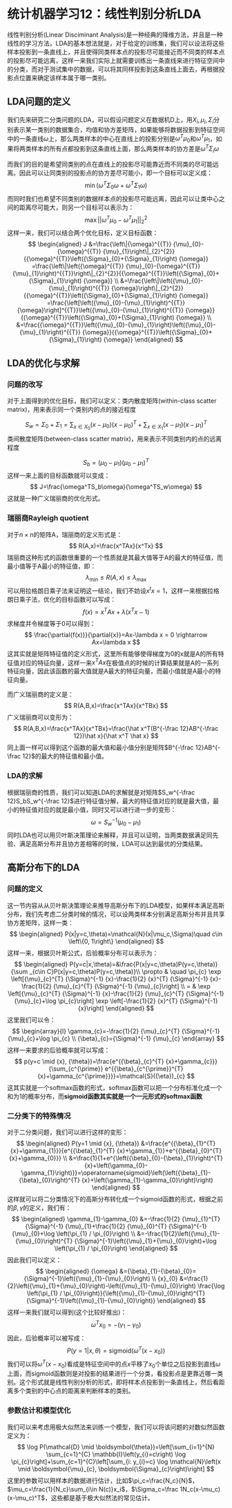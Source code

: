 # 统计机器学习12：线性判别分析LDA



线性判别分析(Linear Disciminant Analysis)是一种经典的降维方法，并且是一种线性的学习方法，LDA的基本想法就是，对于给定的训练集，我们可以设法将这些样本投影到一条直线上，并且使得同类样本点的投影尽可能接近而不同类的样本点的投影尽可能远离，这样一来我们实际上就需要训练出一条直线来进行特征空间中的分类，而对于测试集中的数据，可以将其同样投影到这条直线上面去，再根据投影点位置来确定该样本属于哪一类别。

LDA问题的定义
-------------

我们先来研究二分类问题的LDA，可以假设问题定义在数据机D上，用$X_i,\mu_i,\Sigma_i$分别表示某一类别的数据集合，均值和协方差矩阵，如果能够将数据投影到特征空间中的一条直线$\omega$上，那么两类样本的中心在直线上的投影分别是$\omega ^T \mu_0$和$\omega ^T \mu_1$，如果将两类样本的所有点都投影到这条直线上面，那么两类样本的协方差是$\omega ^T\Sigma_i\omega$

而我们的目的是希望同类别的点在直线上的投影尽可能靠近而不同类的尽可能远离。因此可以让同类别的投影点的协方差尽可能小，即一个目标可以定义成：
$$
\min \left(\omega ^T\Sigma_0\omega+\omega ^T\Sigma_1\omega\right)
$$
而同时我们也希望不同类别的数据样本点的投影尽可能远离，因此可以让类中心之间的距离尽可能大，则另一个目标可以表示为：
$$
\max ||\omega ^T \mu_0-\omega ^T \mu_1||^2_2
$$
这样一来，我们可以结合两个优化目标，定义目标函数：\
$$
\begin{aligned}
        J &=\frac{\left\|{\omega}^{{T}} {\mu}_{0}-{\omega}^{{T}} {\mu}_{1}\right\|_{2}^{2}}{{\omega}^{{T}}\left({\Sigma}_{0}+{\Sigma}_{1}\right) {\omega}} 
        =\frac{\left\|\left({\omega}^{{T}} {\mu}_{0}-{\omega}^{{T}} {\mu}_{1}\right)^{{T}}\right\|_{2}^{2}}{{\omega}^{{T}}\left({\Sigma}_{0}+{\Sigma}_{1}\right) {\omega}} \\
        &=\frac{\left\|\left({\mu}_{0}-{\mu}_{1}\right)^{{T}} {\omega}\right\|_{2}^{2}}{{\omega}^{{T}}\left({\Sigma}_{0}+{\Sigma}_{1}\right) {\omega}} 
        =\frac{\left[\left({\mu}_{0}-{\mu}_{1}\right)^{{T}} {\omega}\right]^{{T}}\left({\mu}_{0}-{\mu}_{1}\right)^{{T}} {\omega}}{{\omega}^{{T}}\left({\Sigma}_{0}+{\Sigma}_{1}\right) {\omega}} \\
        &=\frac{{\omega}^{{T}}\left({\mu}_{0}-{\mu}_{1}\right)\left({\mu}_{0}-{\mu}_{1}\right)^{{T}} {\omega}}{{\omega}^{{T}}\left({\Sigma}_{0}+{\Sigma}_{1}\right) {\omega}}
    \end{aligned}
$$


LDA的优化与求解
---------------

### 问题的改写

对于上面得到的优化目标，我们可以定义：类内散度矩阵(within-class scatter matrix)，用来表示同一个类别内的点的接近程度

$$
S_w=\Sigma_0+\Sigma_1=\sum_{x\in X_0}(x-\mu_0)(x-\mu_0)^T+\sum_{x\in X_1}(x-\mu_1)(x-\mu_1)^T
$$
类间散度矩阵(between-class scatter matrix)，用来表示不同类别内的点的远离程度

$$
S_b=(\mu_0-\mu_1)(\mu_0-\mu_1)^T
$$
这样一来上面的目标函数就可以变成：
$$
J=\frac{\omega^TS_b\omega}{\omega^TS_w\omega}
$$
这就是一种广义瑞丽商的优化形式。

### 瑞丽商Rayleigh quotient

对于$n\times n$的矩阵A，瑞丽商的定义形式是：
$$
R(A,x)=\frac{x^TAx}{x^Tx}
$$
瑞丽商这种形式的函数很重要的一个性质就是其最大值等于A的最大的特征值，而最小值等于A最小的特征值，即：
$$
\lambda_{\min}\le R(A,x)\le\lambda_{\max}
$$
可以用拉格朗日乘子法来证明这一结论，我们不妨设$x^tx=1$，这样一来根据拉格朗日乘子法，优化的目标函数可以写成：
$$
f(x)=x^TAx+\lambda(x^Tx-1)
$$
求梯度并令梯度等于0可以得到：
$$
\frac{\partial{f(x)}}{\partial{x}}=Ax-\lambda x = 0 \rightarrow Ax=\lambda x
$$
这其实就是矩阵特征值的定义形式，这里所有能够使得梯度为0的x就是A的所有特征值对应的特征向量，这样一来$x^TAx$在极值点的时候的计算结果就是A的一系列特征向量，因此该函数的最大值就是A最大的特征向量，而最小值就是A最小的特征向量。

而广义瑞丽商的定义是：
$$
R(A,B,x)=\frac{x^TAx}{x^TBx}
$$
广义瑞丽商可以变形为：
$$
R(A,B,x)=\frac{x^TAx}{x^TBx}=\frac{\hat x^T(B^{-\frac 12}AB^{-\frac 12})\hat x}{\hat x^T \hat x}
$$
同上面一样可以得到这个函数的最大值和最小值分别是矩阵$B^{-\frac 12}AB^{-\frac 12}$的最大的特征值和最小值。

### LDA的求解

根据瑞丽商的性质，我们可以知道LDA的求解就是对矩阵$S_w^{-\frac 12}S_bS_w^{-\frac 12}$进行特征值分解，最大的特征值对应的就是最大值，最小的特征值对应的就是最小值，同时又可以进行进一步的变形：
$$
\omega = S_w^{-1}(\mu_0-\mu_1)
$$
同时LDA也可以用贝叶斯决策理论来解释，并且可以证明，当两类数据满足同先验、满足高斯分布并且协方差相等的时候，LDA可以达到最优的分类结果。

高斯分布下的LDA
---------------

### 问题的定义

这一节内容从从贝叶斯决策理论来推导高斯分布下的LDA模型，如果样本满足高斯分布，我们先考虑二分类时候的情况，可以设两类样本分别满足高斯分布并且共享协方差矩阵，这样一类：
$$
\begin{aligned}
        P(x|y=c,\theta)=\mathcal{N}(x|\mu_c,\Sigma)\quad c\in \left\{0, 1\right\}
    \end{aligned}
$$
这样一来，根据贝叶斯公式，后验概率分布可以表示为：
$$
\begin{aligned}
        P(y=c|x,\theta)=&\frac{P(x|y=c,\theta)P(y=c,\theta)}{\sum _{c\in C}P(x|y=c,\theta)P(y=c,\theta)}\\
        \propto & \quad \pi_{c} \exp \left[{\mu}_{c}^{T} {\Sigma}^{-1} {x}-\frac{1}{2} {x}^{T} {\Sigma}^{-1} {x}-\frac{1}{2} {\mu}_{c}^{T} {\Sigma}^{-1} {\mu}_{c}\right] \\
        = & \exp \left[{\mu}_{c}^{T} {\Sigma}^{-1} {x}-\frac{1}{2} {\mu}_{c}^{T} {\Sigma}^{-1} {\mu}_{c}+\log \pi_{c}\right] \exp \left[-\frac{1}{2} {x}^{T} {\Sigma}^{-1} {x}\right]
    \end{aligned}
$$
这里我们可以令： 
$$
\begin{array}{l}
        \gamma_{c}=-\frac{1}{2} {\mu}_{c}^{T} {\Sigma}^{-1} {\mu}_{c}+\log \pi_{c} \\
        {\beta}_{c}={\Sigma}^{-1} {\mu}_{c}
    \end{array}
$$
这样一来要求的后验概率就可以写成：
$$
p(y=c \mid {x}, {\theta})=\frac{e^{{\beta}_{c}^{T} {x}+\gamma_{c}}}{\sum_{c^{\prime}} e^{{\beta}_{c^{\prime}}^{T} {x}+\gamma_{c^{\prime}}}}=\mathcal{S}({\eta})_{c}
$$
这其实就是一个softmax函数的形式，softmax函数可以把一个分布标准化成一个和为1的概率分布，而**sigmoid函数其实就是一个一元形式的softmax函数**



### 二分类下的特殊情况

对于二分类问题，我们可以进行这样的变形： 
$$
\begin{aligned}
        P(y=1 \mid {x}, {\theta}) &=\frac{e^{{\beta}_{1}^{T} {x}+\gamma_{1}}}{e^{{\beta}_{1}^{T} {x}+\gamma_{1}}+e^{{\beta}_{0}^{T} {x}+\gamma_{0}}} \\
        &=\frac{1}{1+e^{\left({\beta}_{0}-{\beta}_{1}\right)^{T} {x}+\left(\gamma_{0}-\gamma_{1}\right)}}=\operatorname{sigmoid}\left(\left({\beta}_{1}-{\beta}_{0}\right)^{T} {x}+\left(\gamma_{1}-\gamma_{0}\right)\right)
        \end{aligned}
$$
这样就可以将二分类情况下的高斯分布转化成一个sigmoid函数的形式，根据之前的$\beta,\gamma$的定义，我们有：
$$
\begin{aligned}
        \gamma_{1}-\gamma_{0} &=-\frac{1}{2} {\mu}_{1}^{T} {\Sigma}^{-1} {\mu}_{1}+\frac{1}{2} {\mu}_{0}^{T} {\Sigma}^{-1} {\mu}_{0}+\log \left(\pi_{1} / \pi_{0}\right) \\
        &=-\frac{1}{2}\left({\mu}_{1}-{\mu}_{0}\right)^{T} {\Sigma}^{-1}\left({\mu}_{1}+{\mu}_{0}\right)+\log \left(\pi_{1} / \pi_{0}\right)
    \end{aligned}
$$
因此我们可以定义： 
$$
\begin{aligned}
        {\omega} &={\beta}_{1}-{\beta}_{0}={\Sigma}^{-1}\left({\mu}_{1}-{\mu}_{0}\right) \\
        {x}_{0} &=\frac{1}{2}\left({\mu}_{1}+{\mu}_{0}\right)-\left({\mu}_{1}-{\mu}_{0}\right) \frac{\log \left(\pi_{1} / \pi_{0}\right)}{\left({\mu}_{1}-{\mu}_{0}\right)^{T} {\Sigma}^{-1}\left({\mu}_{1}-{\mu}_{0}\right)}
    \end{aligned}
$$
这样一来我们就可以得到(这个比较好推出)：
$$
\omega^Tx_0=-(\gamma_1-\gamma_0)
$$
因此，后验概率可以被写成：
$$
P(y=1|x,\theta)=\mathrm{sigmoid}(\omega^T(x-x_0))
$$
我们可以将$\omega^T(x-x_0)$看成是特征空间中的点$x$平移了$x_0$个单位之后投影到直线$\omega$上面，而sigmoid函数则是对投影的结果进行一个分类，看投影点是更靠近哪一类别。这个形式就是线性判别分析的形式，即将样本点投影到一条直线上，然后看距离多个类别的中心点的距离来判断样本的类别。

### 参数估计和模型优化

我们可以来考虑用极大似然法来训练一个模型，我们可以将该问题的对数似然函数定义为：
$$
\log P(\mathcal{D} \mid \boldsymbol{\theta})=\left[\sum_{i=1}^{N} \sum_{c=1}^{C} \mathbb{I}\left(y_{i}=c\right) \log \pi_{c}\right]+\sum_{c=1}^{C}\left[\sum_{i: y_{i}=c} \log \mathcal{N}\left(x \mid \boldsymbol{\mu}_{c}, \boldsymbol{\Sigma}_{c}\right)\right]
$$
这里的参数可以用样本的数据进行估计，比如$\pi_c=\frac{N_c}{N}$，$\mu_c=\frac{1}{N_c}\sum_{i\in N(c)}x_i$，$\Sigma_c=\frac 1N_c(x-\mu_c)(x-\mu_c)^T$，这些都是基于极大似然法的常见估计。